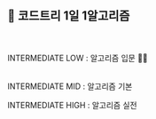 ## 🌱 코드트리 1일 1알고리즘

<br/><br>
INTERMEDIATE LOW : 알고리즘 입문 🏃‍♂️<br><br>

INTERMEDIATE MID : 알고리즘 기본<br>

INTERMEDIATE HIGH : 알고리즘 실전<br>
